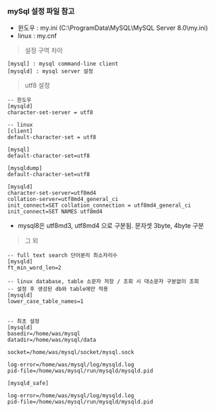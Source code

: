 
### mySql 설정 파일 참고

* 윈도우 : my.ini (C:\ProgramData\MySQL\MySQL Server 8.0\my.ini)
* linux : my.cnf

> 설정 구역 차이

```
[mysql] : mysql command-line client
[mysqld] : mysql server 설정
```


> utf8 설정

```
-- 윈도우
[mysqld]
character-set-server = utf8

-- linux
[client]
default-character-set = utf8

[mysql]
default-character-set=utf8

[mysqldump]
default-character-set=utf8

[mysqld]
character-set-server=utf8md4
collation-server=utf8md4_general_ci
init_connect=SET collation_connection = utf8md4_general_ci
init_connect=SET NAMES utf8md4
```

* mysql8은 utf8md3, utf8md4 으로 구분됨. 문자셋 3byte, 4byte 구분

> 그 외

```
-- full text search 단어분리 최소자리수
[mysqld]
ft_min_word_len=2

-- linux database, table 소문자 저장 / 조회 시 대소문자 구분없이 조회
-- 설정 후 생성된 db와 table에만 적용
[mysqld]
lower_case_table_names=1


-- 최초 설정
[mysqld]
basedir=/home/was/mysql
datadir=/home/was/mysql/data

socket=/home/was/mysql/socket/mysql.sock

log-error=/home/was/mysql/log/mysqld.log
pid-file=/home/was/mysql/run/mysqld/mysqld.pid

[mysqld_safe]

log-error=/home/was/mysql/log/mysqld.log
pid-file=/home/was/mysql/run/mysqld/mysqld.pid
```
